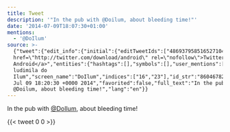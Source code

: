 ```yaml
---
title: Tweet
description: '"In the pub with @Doilum, about bleeding time!"'
date: '2014-07-09T18:07:30+01:00'
mentions:
  - '@DoIlum'
source: >-
  {"tweet":{"edit_info":{"initial":{"editTweetIds":["486937958516527104"],"editableUntil":"2014-07-09T19:20:30.837Z","editsRemaining":"5","isEditEligible":true}},"retweeted":false,"source":"<a
  href=\"http://twitter.com/download/android\" rel=\"nofollow\">Twitter for
  Android</a>","entities":{"hashtags":[],"symbols":[],"user_mentions":[{"name":"Ana
  ludimila do
  Ilum","screen_name":"DoIlum","indices":["16","23"],"id_str":"860467827140153344","id":"860467827140153344"}],"urls":[]},"display_text_range":["0","45"],"favorite_count":"0","id_str":"486937958516527104","truncated":false,"retweet_count":"0","id":"486937958516527104","created_at":"Wed
  Jul 09 18:20:30 +0000 2014","favorited":false,"full_text":"In the pub with
  @Doilum, about bleeding time!","lang":"en"}}
---
```

In the pub with [@DoIlum](https://twitter.com/@DoIlum), about bleeding time!
    
{{< tweet 0 0 >}}
    
